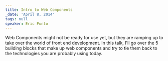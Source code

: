 ```yaml
---
title: Intro to Web Components
_date: 'April 8, 2014'
tags: null
speaker: Eric Ponto
---
```


Web Components might not be ready for use yet, but they are ramping up to take
over the world of front end development. In this talk, I'll go over the 5
building blocks that make up web components and try to tie them back to the
technologies you are probably using today.
